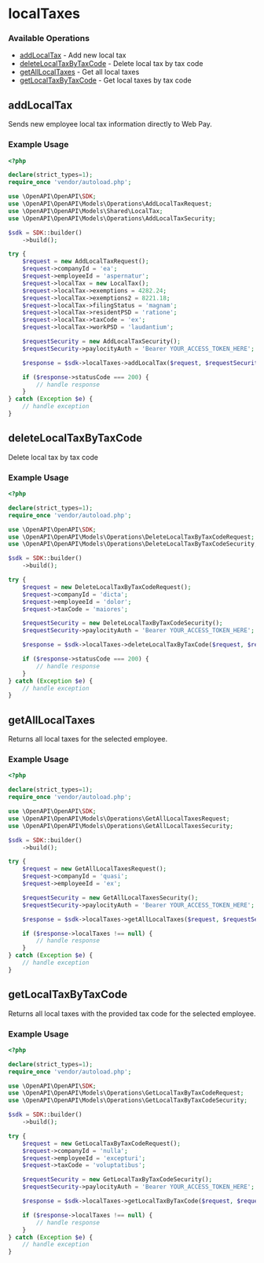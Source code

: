 # localTaxes

### Available Operations

* [addLocalTax](#addlocaltax) - Add new local tax
* [deleteLocalTaxByTaxCode](#deletelocaltaxbytaxcode) - Delete local tax by tax code
* [getAllLocalTaxes](#getalllocaltaxes) - Get all local taxes
* [getLocalTaxByTaxCode](#getlocaltaxbytaxcode) - Get local taxes by tax code

## addLocalTax

Sends new employee local tax information directly to Web Pay.

### Example Usage

```php
<?php

declare(strict_types=1);
require_once 'vendor/autoload.php';

use \OpenAPI\OpenAPI\SDK;
use \OpenAPI\OpenAPI\Models\Operations\AddLocalTaxRequest;
use \OpenAPI\OpenAPI\Models\Shared\LocalTax;
use \OpenAPI\OpenAPI\Models\Operations\AddLocalTaxSecurity;

$sdk = SDK::builder()
    ->build();

try {
    $request = new AddLocalTaxRequest();
    $request->companyId = 'ea';
    $request->employeeId = 'aspernatur';
    $request->localTax = new LocalTax();
    $request->localTax->exemptions = 4282.24;
    $request->localTax->exemptions2 = 8221.18;
    $request->localTax->filingStatus = 'magnam';
    $request->localTax->residentPSD = 'ratione';
    $request->localTax->taxCode = 'ex';
    $request->localTax->workPSD = 'laudantium';

    $requestSecurity = new AddLocalTaxSecurity();
    $requestSecurity->paylocityAuth = 'Bearer YOUR_ACCESS_TOKEN_HERE';

    $response = $sdk->localTaxes->addLocalTax($request, $requestSecurity);

    if ($response->statusCode === 200) {
        // handle response
    }
} catch (Exception $e) {
    // handle exception
}
```

## deleteLocalTaxByTaxCode

Delete local tax by tax code

### Example Usage

```php
<?php

declare(strict_types=1);
require_once 'vendor/autoload.php';

use \OpenAPI\OpenAPI\SDK;
use \OpenAPI\OpenAPI\Models\Operations\DeleteLocalTaxByTaxCodeRequest;
use \OpenAPI\OpenAPI\Models\Operations\DeleteLocalTaxByTaxCodeSecurity;

$sdk = SDK::builder()
    ->build();

try {
    $request = new DeleteLocalTaxByTaxCodeRequest();
    $request->companyId = 'dicta';
    $request->employeeId = 'dolor';
    $request->taxCode = 'maiores';

    $requestSecurity = new DeleteLocalTaxByTaxCodeSecurity();
    $requestSecurity->paylocityAuth = 'Bearer YOUR_ACCESS_TOKEN_HERE';

    $response = $sdk->localTaxes->deleteLocalTaxByTaxCode($request, $requestSecurity);

    if ($response->statusCode === 200) {
        // handle response
    }
} catch (Exception $e) {
    // handle exception
}
```

## getAllLocalTaxes

Returns all local taxes for the selected employee.

### Example Usage

```php
<?php

declare(strict_types=1);
require_once 'vendor/autoload.php';

use \OpenAPI\OpenAPI\SDK;
use \OpenAPI\OpenAPI\Models\Operations\GetAllLocalTaxesRequest;
use \OpenAPI\OpenAPI\Models\Operations\GetAllLocalTaxesSecurity;

$sdk = SDK::builder()
    ->build();

try {
    $request = new GetAllLocalTaxesRequest();
    $request->companyId = 'quasi';
    $request->employeeId = 'ex';

    $requestSecurity = new GetAllLocalTaxesSecurity();
    $requestSecurity->paylocityAuth = 'Bearer YOUR_ACCESS_TOKEN_HERE';

    $response = $sdk->localTaxes->getAllLocalTaxes($request, $requestSecurity);

    if ($response->localTaxes !== null) {
        // handle response
    }
} catch (Exception $e) {
    // handle exception
}
```

## getLocalTaxByTaxCode

Returns all local taxes with the provided tax code for the selected employee.

### Example Usage

```php
<?php

declare(strict_types=1);
require_once 'vendor/autoload.php';

use \OpenAPI\OpenAPI\SDK;
use \OpenAPI\OpenAPI\Models\Operations\GetLocalTaxByTaxCodeRequest;
use \OpenAPI\OpenAPI\Models\Operations\GetLocalTaxByTaxCodeSecurity;

$sdk = SDK::builder()
    ->build();

try {
    $request = new GetLocalTaxByTaxCodeRequest();
    $request->companyId = 'nulla';
    $request->employeeId = 'excepturi';
    $request->taxCode = 'voluptatibus';

    $requestSecurity = new GetLocalTaxByTaxCodeSecurity();
    $requestSecurity->paylocityAuth = 'Bearer YOUR_ACCESS_TOKEN_HERE';

    $response = $sdk->localTaxes->getLocalTaxByTaxCode($request, $requestSecurity);

    if ($response->localTaxes !== null) {
        // handle response
    }
} catch (Exception $e) {
    // handle exception
}
```
